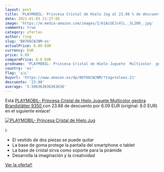 ```yaml
---
layout: post
title: 'PLAYMOBIL- Princesa Cristal de Hielo Jug al 23.88 % de descuento'
date: 2021-01-03 21:27:05
image: 'https://m.media-amazon.com/images/I/61AzSEJc4lL._SL200_.jpg'
comments: true
category: ofertas
author: ring
slug: 'B0766CWJNM-es'
actualPrice: 6.09 EUR
currency: EUR
price: 6.09
comparePrice: 8.0 EUR
prodname: 'PLAYMOBIL- Princesa Cristal de Hielo Juguete  Multicolor  geobra Brandstätter 9350 '
country: 'es'
flag: '🇪🇸'
buyurl: 'https://www.amazon.es/dp/B0766CWJNM/?tag=tolees-21'
descuento: '23.88'
average: '5.506363636363636'
---
```


Está [PLAYMOBIL- Princesa Cristal de Hielo Juguete  Multicolor  geobra Brandstätter 9350 ](https://www.amazon.es/dp/B0766CWJNM/?tag=tolees-21) con 23.88 de descuento por 6.09 EUR (original: 8.0 EUR) en el siguiente enlace!

[![PLAYMOBIL- Princesa Cristal de Hielo Jug](https://m.media-amazon.com/images/I/61AzSEJc4lL._SL200_.jpg)](https://www.amazon.es/dp/B0766CWJNM/?tag=tolees-21)

ℹ️:

- El vestido de dos piezas se puede quitar
- La base de goma protege la pantalla del smartphone o tablet
- La base de cristal sirva como soporte para la pirámide
- Desarrolla la imaginación y la creatividad

[Ver la oferta!!](https://www.amazon.es/dp/B0766CWJNM/?tag=tolees-21)

